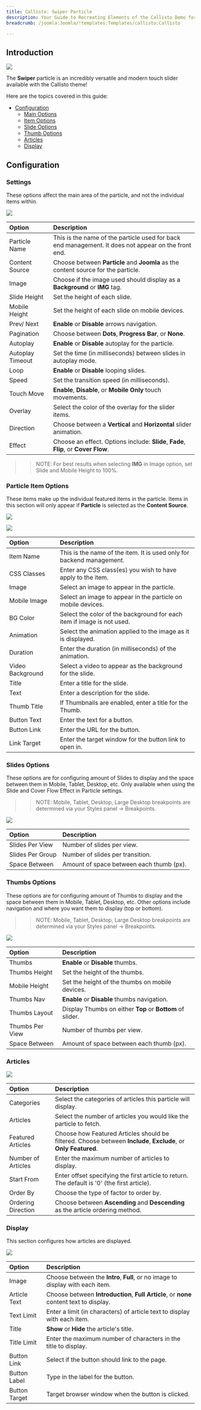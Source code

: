 ```yaml
---
title: Callisto: Swiper Particle
description: Your Guide to Recreating Elements of the Callisto Demo for Joomla
breadcrumb: /joomla:Joomla/!templates:Templates/callisto:Callisto

---
```


## Introduction

![](assets/swiper1.jpg)

The **Swiper** particle is an incredibly versatile and modern touch slider available with the Callisto theme!

Here are the topics covered in this guide:

* [Configuration](#configuration)
    - [Main Options](#settings)
    - [Item Options](#particle-item-options)
    - [Slide Options](#slides-options)
    - [Thumb Options](#thumbs-options)
    - [Articles](#articles)
    - [Display](#display)

## Configuration

### Settings

These options affect the main area of the particle, and not the individual items within.

![](assets/swiper2.jpg)

| Option                | Description                                                                                               |
| :----------------     | :-------------------------------------------------------------------------------------------------------- |
| Particle Name         | This is the name of the particle used for back end management. It does not appear on the front end.       |
| Content Source        | Choose between **Particle** and **Joomla** as the content source for the particle.                        |
| Image                 | Choose if the image used should display as a **Background** or **IMG** tag.                               |
| Slide Height          | Set the height of each slide.                                                                             |
| Mobile Height         | Set the height of each slide on mobile devices.                                                           |
| Prev/ Next            | **Enable** or **Disable** arrows navigation.                                                              |
| Pagination            | Choose between **Dots**, **Progress Bar**, or **None**.									                |
| Autoplay              | **Enable** or **Disable** autoplay for the particle.                                                      |
| Autoplay Timeout      | Set the time (in milliseconds) between slides in autoplay mode.                                           |
| Loop                  | **Enable** or **Disable** looping slides.                                                                 |
| Speed                 | Set the transition speed (in milliseconds).                                                               |
| Touch Move            | **Enable**, **Disable**, or **Mobile Only** touch movements.                                              |
| Overlay               | Select the color of the overlay for the slider items.                                                     |
| Direction      		| Choose between a **Vertical** and **Horizontal** slider animation.                                        |
| Effect                | Choose an effect. Options include: **Slide**, **Fade**, **Flip**, or **Cover Flow**.                      |

>> NOTE: For best results when selecting **IMG** in Image option, set Slide and Mobile Height to 100%.

### Particle Item Options

These items make up the individual featured items in the particle. Items in this section will only appear if **Particle** is selected as the **Content Source**.

![](assets/swiper3.jpg)

![](assets/swiper4.jpg)

| Option                              | Description                                                                                      |
| :----------------------             | :--------------------------------------------------------------------------------------          |
| Item Name                           | This is the name of the item. It is used only for backend management.                            |
| CSS Classes                         | Enter any CSS class(es) you wish to have apply to the item.                                      |
| Image                               | Select an image to appear in the particle.                                                       |
| Mobile Image                        | Select an image to appear in the particle on mobile devices.                                      |
| BG Color                            | Select the color of the background for each item if image is not used.                           |
| Animation                           | Select the animation applied to the image as it is displayed.                                    |
| Duration                            | Enter the duration (in milliseconds) of the animation.                                           |
| Video Background                    | Select a video to appear as the background for the slide.                                        |
| Title                               | Enter a title for the slide.                                                                     |
| Text                                | Enter a description for the slide.                                                               |
| Thumb Title                         | If Thumbnails are enabled, enter a title for the Thumb.                                          |
| Button Text                         | Enter the text for a button.                                                                     |
| Button Link                         | Enter the URL for the button.                                                                    |
| Link Target                         | Enter the target window for the button link to open in.                                          |

### Slides Options

These options are for configuring amount of Slides to display and the space between them in Mobile, Tablet, Desktop, etc. Only available when using the Slide and Cover Flow Effect in Particle settings.

>> NOTE: Mobile, Tablet, Desktop, Large Desktop breakpoints are determined via your Styles panel -> Breakpoints.

![](assets/swiper5.jpg)

| Option             | Description                                                                                                     |
| :-----             | :-----                                                                                                          |
| Slides Per View    | Number of slides per view.                                                                                      |
| Slides Per Group   | Number of slides per transition.                                                                                |
| Space Between      | Amount of space between each thumb (px).                                                                        |

### Thumbs Options

These options are for configuring amount of Thumbs to display and the space between them in Mobile, Tablet, Desktop, etc. Other options include navigation and where you want them to display (top or bottom).

>> NOTE: Mobile, Tablet, Desktop, Large Desktop breakpoints are determined via your Styles panel -> Breakpoints.

![](assets/swiper6.jpg)

| Option             | Description                                                                                    |
| :------------      | :-----------------------------------------------------------------                             |
| Thumbs             | **Enable** or **Disable** thumbs.                                                              |
| Thumbs Height       | Set the height of the thumbs.                                                                 |
| Mobile Height      | Set the height of the thumbs on mobile devices.                                                |
| Thumbs Nav         | **Enable** or **Disable** thumbs navigation.                                                   |
| Thumbs Layout      | Display Thumbs on either **Top** or **Bottom** of slider.                                      |
| Thumbs Per View    | Number of thumbs per view.                                                                     |
| Space Between      | Amount of space between each thumb (px).                                                       |

### Articles

![](assets/swiper7.jpg)

| Option             | Description                                                                                                     |
| :-----             | :-----                                                                                                          |
| Categories         | Select the categories of articles this particle will display.                                                   |
| Articles           | Select the number of articles you would like the particle to fetch.                                             |
| Featured Articles  | Choose how Featured Articles should be filtered. Choose between **Include**, **Exclude**, or **Only Featured**. |
| Number of Articles | Enter the maximum number of articles to display.                                                                |
| Start From         | Enter offset specifying the first article to return. The default is '0' (the first article).                    |
| Order By           | Choose the type of factor to order by.                                                                          |
| Ordering Direction | Choose between **Ascending** and **Descending** as the article ordering method.                                 |

### Display

This section configures how articles are displayed.

![](assets/swiper8.jpg)

| Option        | Description                                                                                         |
| :------------ | :-------------------------------------------------------------------------------------------------- |
| Image         | Choose between the **Intro**, **Full**, or no image to display with each item.                      |
| Article Text  | Choose between **Introduction**, **Full Article**, or **none** content text to display.             |
| Text Limit    | Enter a limit (in characters) of article text to display with each item.                            |
| Title         | **Show** or **Hide** the article's title.                                                           |
| Title Limit   | Enter the maximum number of characters in the title to display.                                     |
| Button Link   | Select if the button should link to the page.                                                       |
| Button Label  | Type in the label for the button.                                                                   |
| Button Target | Target browser window when the button is clicked.                                                   |
